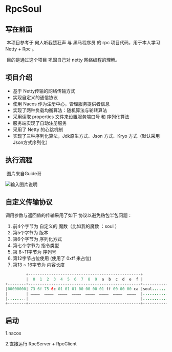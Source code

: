 # RpcSoul
## 写在前面

​	本项目参考于 何人听我楚狂声 与 黑马程序员 的 rpc 项目代码，用于本人学习 Netty + Rpc 。

​	目的是通过这个项目 巩固自己对 netty 网络编程的理解。

## 项目介绍

- 基于 Netty传输的网络传输方式
- 实现自定义的通信协议
- 使用 Nacos 作为注册中心，管理服务提供者信息
- 实现了两种负载均衡算法：随机算法与轮转算法
- 采用读取 properties 文件来设置服务端口号 和 序列化算法 
- 服务端实现了自动注册服务
- 采用了 Netty 的心跳机制
- 实现了三种序列化算法，Jdk原生方式、Json 方式、Kryo 方式（默认采用 Json方式序列化）

## 执行流程

​	图片来自Guide哥

![输入图片说明](https://images.gitee.com/uploads/images/2021/0516/130825_6cab1cf2_8044183.png "屏幕截图.png")



## 自定义传输协议

调用参数与返回值的传输采用了如下 协议以避免粘包半包问题：

1. 前4个字节为 自定义的 魔数（比如我的魔数 ：soul ）
2. 第5个字节为 版本
3. 第6个字节为 序列化方式
4. 第七个字节为 指令类型
5. 第 8~11字节为 序列号
6. 第12字节占位使用 (使用了 0xff 来占位)
7. 第13 ~ 16字节为 内容长度

```JAVA
         +-------------------------------------------------+
         |  0  1  2  3  4  5  6  7  8  9  a  b  c  d  e  f |
+--------+-------------------------------------------------+----------------+
|00000000| 73 6f 75 6c 01 01 01 00 00 00 01 ff 00 00 00 ca |soul............|
|        | …………  …………  …………  …………  …………  …………  …………  …………  |................|
|........|                                                 |................|
+--------+-------------------------------------------------+----------------+

```
## 启动

1.nacos

2.直接运行 RpcServer + RpcClient

